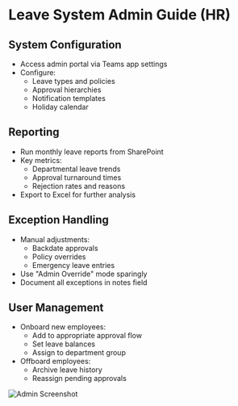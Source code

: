 # Leave System Admin Guide (HR)

## System Configuration
- Access admin portal via Teams app settings
- Configure:
  - Leave types and policies
  - Approval hierarchies
  - Notification templates
  - Holiday calendar

## Reporting
- Run monthly leave reports from SharePoint
- Key metrics:
  - Departmental leave trends
  - Approval turnaround times
  - Rejection rates and reasons
- Export to Excel for further analysis

## Exception Handling
- Manual adjustments:
  - Backdate approvals
  - Policy overrides
  - Emergency leave entries
- Use "Admin Override" mode sparingly
- Document all exceptions in notes field

## User Management
- Onboard new employees:
  - Add to appropriate approval flow
  - Set leave balances
  - Assign to department group
- Offboard employees:
  - Archive leave history
  - Reassign pending approvals

![Admin Screenshot](screenshots/admin-portal.png)
